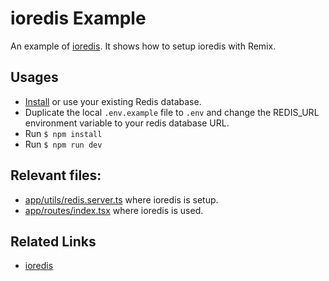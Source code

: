 # ioredis Example

An example of [ioredis](https://github.com/luin/ioredis). It shows how to setup ioredis with Remix.

## Usages

- [Install](https://redis.io/topics/quickstart) or use your existing Redis database.
- Duplicate the local `.env.example` file to `.env` and change the REDIS_URL environment variable to your redis database URL.
- Run `$ npm install`
- Run `$ npm run dev`

## Relevant files:

- [app/utils/redis.server.ts](./app/utils/redis.server.ts) where ioredis is setup.
- [app/routes/index.tsx](./app/routes/index.tsx) where ioredis is used.

## Related Links

- [ioredis](https://github.com/luin/ioredis)

